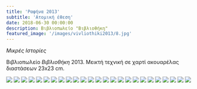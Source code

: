 ```yaml
---
title: 'Ραφήνα 2013'
subtitle: 'Ατομική έθεση'
date: 2018-06-30 00:00:00
description: Βιβλιοπωλείο "Βιβλιοθήκη"
featured_image: '/images/vivliothiki2013/8.jpg'
---
```


_Μικρές Ιστορίες_

Βιβλιοπωλείο _Βιβλιοθήκη_ 2013. Μεικτή τεχνική σε χαρτί ακουαρέλας διαστάσεων 23x23 cm.

<div class="gallery" data-columns="5">
        <img src="/images/vivliothiki2013/1.jpg">
        <img src="/images/vivliothiki2013/2.jpg">
        <img src="/images/vivliothiki2013/3.jpg">
        <img src="/images/vivliothiki2013/4.jpg">
        <img src="/images/vivliothiki2013/5.jpg">
        <img src="/images/vivliothiki2013/6.jpg">
        <img src="/images/vivliothiki2013/7.jpg">
        <img src="/images/vivliothiki2013/8.jpg">
        <img src="/images/vivliothiki2013/9.jpg">
        <img src="/images/vivliothiki2013/10.jpg">
        <img src="/images/vivliothiki2013/11.jpg">
        <img src="/images/vivliothiki2013/12.jpg">
        <img src="/images/vivliothiki2013/13.jpg">
        <img src="/images/vivliothiki2013/14.jpg">
        <img src="/images/vivliothiki2013/15.jpg">
        <img src="/images/vivliothiki2013/16.jpg">
        <img src="/images/vivliothiki2013/17.jpg">
        <img src="/images/vivliothiki2013/18.jpg">
        <img src="/images/vivliothiki2013/19.jpg">
        <img src="/images/vivliothiki2013/20.jpg">
        <img src="/images/vivliothiki2013/21.jpg">
        <img src="/images/vivliothiki2013/22.jpg">
        <img src="/images/vivliothiki2013/23.jpg">
        <img src="/images/vivliothiki2013/24.jpg">
        <img src="/images/vivliothiki2013/25.jpg">
</div>

